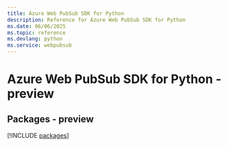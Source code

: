 ```yaml
---
title: Azure Web PubSub SDK for Python
description: Reference for Azure Web PubSub SDK for Python
ms.date: 06/06/2025
ms.topic: reference
ms.devlang: python
ms.service: webpubsub
---
```

# Azure Web PubSub SDK for Python - preview
## Packages - preview
[!INCLUDE [packages](web-pubsub-index.md)]